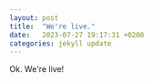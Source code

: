 ```yaml
---
layout: post
title:  "We're live."
date:   2023-07-27 19:17:31 +0200
categories: jekyll update
---
```

Ok. We're live!

